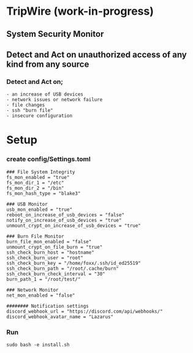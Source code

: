 # TripWire (work-in-progress)
## System Security Monitor
## Detect and Act on unauthorized access of any kind from any source

### Detect and Act on;
    - an increase of USB devices
    - network issues or network failure
    - file changes
    - ssh "burn file"
    - insecure configuration


# Setup
### create config/Settings.toml
```shell
### File System Integrity
fs_mon_enabled = "true"
fs_mon_dir_1 = "/etc"
fs_mon_dir_2 = "/bin"
fs_mon_hash_type = "blake3"

### USB Monitor
usb_mon_enabled = "true"
reboot_on_increase_of_usb_devices = "false"
notify_on_increase_of_usb_devices = "true"
unmount_crypt_on_increase_of_usb_devices = "true"

### Burn File Monitor
burn_file_mon_enabled = "false"
unmount_crypt_on_file_burn = "true"
ssh_check_burn_host = "hostname"
ssh_check_burn_user = "root"
ssh_check_burn_key = "/home/foxx/.ssh/id_ed25519"
ssh_check_burn_path = "/root/.cache/burn"
ssh_check_burn_check_interval = "30"
burn_path_1 = "/root/test/"

### Network Monitor
net_mon_enabled = "false"

######## Notification settings
discord_webhook_url = "https://discord.com/api/webhooks/"
discord_webhook_avatar_name = "Lazarus"

```
### Run
```shell
sudo bash -e install.sh
```
